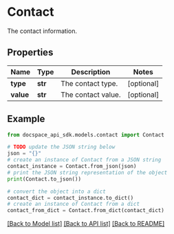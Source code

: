 # Contact
The contact information.

## Properties

Name | Type | Description | Notes
------------ | ------------- | ------------- | -------------
**type** | **str** | The contact type. | [optional] 
**value** | **str** | The contact value. | [optional] 

## Example

```python
from docspace_api_sdk.models.contact import Contact

# TODO update the JSON string below
json = "{}"
# create an instance of Contact from a JSON string
contact_instance = Contact.from_json(json)
# print the JSON string representation of the object
print(Contact.to_json())

# convert the object into a dict
contact_dict = contact_instance.to_dict()
# create an instance of Contact from a dict
contact_from_dict = Contact.from_dict(contact_dict)
```
[[Back to Model list]](../README.md#documentation-for-models) [[Back to API list]](../README.md#documentation-for-api-endpoints) [[Back to README]](../README.md)


